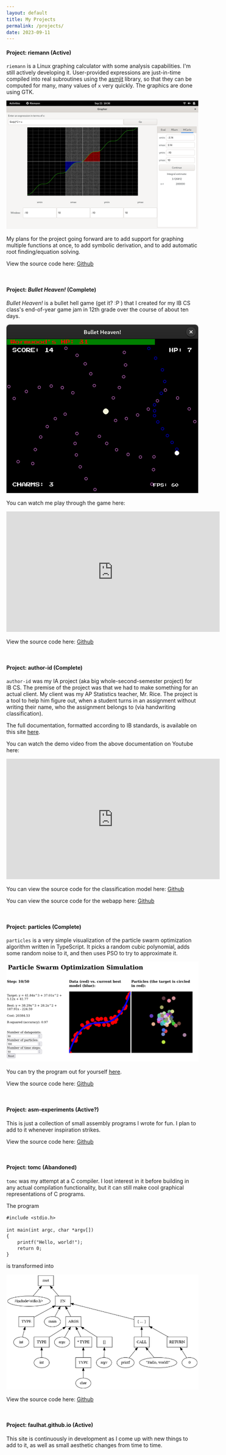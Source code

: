 ```yaml
---
layout: default
title: My Projects
permalink: /projects/
date: 2023-09-11
---
```


#### Project: riemann (Active)

`riemann` is a Linux graphing calculator with some analysis capabilities. I'm still actively developing it. User-provided expressions are just-in-time compiled into real subroutines using the [asmjit](https://github.com/asmjit/asmjit/) library, so that they can be computed for many, many values of `x` very quickly. The graphics are done using GTK.

<img class="inline-img" src="/assets/images/riemann_mc.png" />

My plans for the project going forward are to add support for graphing multiple functions at once, to add symbolic derivation, and to add automatic root finding/equation solving.

View the source code here: [Github](https://github.com/faulhat/riemann)

<br>

#### Project: _Bullet Heaven!_ (Complete)

_Bullet Heaven!_ is a bullet hell game (get it? :P ) that I created for my IB CS class's end-of-year game jam in 12th grade over the course of about ten days. 

<img class="inline-img" src="/assets/images/bh_screengrab.png" />

You can watch me play through the game here:

<iframe width="560" height="315" src="https://www.youtube.com/embed/LAjp5RynJ2I?si=v1IJGZXf1CHi43Dm" title="YouTube video player" frameborder="0" allow="accelerometer; autoplay; clipboard-write; encrypted-media; gyroscope; picture-in-picture; web-share" allowfullscreen class="inline-frame"></iframe>

View the source code here: [Github](https://github.com/faulhat/bulletheaven)

<br>

#### Project: author-id (Complete)

`author-id` was my IA project (aka big whole-second-semester project) for IB CS. The premise of the project was that we had to make something for an actual client. My client was my AP Statistics teacher, Mr. Rice. The project is a tool to help him figure out, when a student turns in an assignment without writing their name, who the assignment belongs to (via handwriting classification).

The full documentation, formatted according to IB standards, is available on this site [here](/author_id/IA-docs/cover_page.htm).

You can watch the demo video from the above documentation on Youtube here:

<iframe width="560" height="315" src="https://www.youtube.com/embed/dci1jO2SLgo?si=IaobODhDvVjFvTft" title="YouTube video player" frameborder="0" allow="accelerometer; autoplay; clipboard-write; encrypted-media; gyroscope; picture-in-picture; web-share" allowfullscreen class="inline-frame"></iframe>

You can view the source code for the classification model here: [Github](https://github.com/faulhat/author-id-model)

You can view the source code for the webapp here: [Github](https://github.com/faulhat/author-id-server)

<br>

#### Project: particles (Complete)

`particles` is a very simple visualization of the particle swarm optimization algorithm written in TypeScript. It picks a random cubic polynomial, adds some random noise to it, and then uses PSO to try to approximate it.

<img class="inline-img" src="/assets/images/particles.png" />

You can try the program out for yourself [here](/particles/).

View the source code here: [Github](https://github.com/faulhat/particles)

<br>

#### Project: asm-experiments (Active?)

This is just a collection of small assembly programs I wrote for fun. I plan to add to it whenever inspiration strikes.

View the source code here: [Github](https://github.com/faulhat/asm-experiments)

<br>

#### Project: tomc (Abandoned)

`tomc` was my attempt at a C compiler. I lost interest in it before building in any actual compilation functionality, but it can still make cool graphical representations of C programs.

The program
```
#include <stdio.h>

int main(int argc, char *argv[])
{
    printf("Hello, world!");
    return 0;
}
```

is transformed into

<img class="inline-img" src="/assets/images/tree.png" />

View the source code here: [Github](https://github.com/faulhat/tomc)

<br>

#### Project: faulhat.github.io (Active)

This site is continuously in development as I come up with new things to add to it, as well as small aesthetic changes from time to time.

